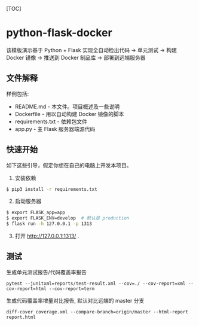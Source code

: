 [TOC]

# python-flask-docker

该模版演示基于 Python + Flask 实现全自动检出代码 -> 单元测试 -> 构建 Docker 镜像 -> 推送到 Docker 制品库 -> 部署到远端服务器

## 文件解释

样例包括:

- README.md - 本文件。项目概述及一些说明
- Dockerfile - 用以自动构建 Docker 镜像的脚本
- requirements.txt - 依赖包文件
- app.py - 主 Flask 服务器端源代码

## 快速开始

如下这些引导，假定你想在自己的电脑上开发本项目。

1. 安装依赖

```bash
$ pip3 install -r requirements.txt
```

2. 启动服务器

```bash
$ export FLASK_app=app
$ export FLASK_ENV=develop  # 默认是 production
$ flask run -h 127.0.0.1 -p 1313
```

3. 打开 <http://127.0.0.1:1313/> .


## 测试

生成单元测试报告/代码覆盖率报告

```
pytest --junitxml=reports/test-result.xml --cov=./ --cov-report=xml --cov-report=html --cov-report=term
```

生成代码覆盖率增量对比报告, 默认对比远端的 master 分支
 ```
diff-cover coverage.xml --compare-branch=origin/master --html-report report.html
```


